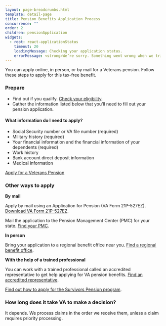 ```yaml
---
layout: page-breadcrumbs.html
template: detail-page
title: Pension Benefits Application Process
concurrence: ""
order: 2
children: pensionApplication
widgets:
  - root: react-applicationStatus
    timeout: 20
    loadingMessage: Checking your application status.
    errorMessage: <strong>We’re sorry. Something went wrong when we tried to load your saved application.</strong><br/>Please try refreshing your browser in a few minutes.
---
```


<div class="va-introtext">

You can apply online, in person, or by mail for a Veterans pension. Follow these steps to apply for this tax-free benefit.

</div>

### Prepare

- Find out if you qualify. [Check your eligibility](/pension/eligibility/).
- Gather the information listed below that you’ll need to fill out your pension application.

<div class="feature">

#### What information do I need to apply?

- Social Security number or VA file number (required)
- Military history (required)
- Your financial information and the financial information of your dependents (required)
- Work history
- Bank account direct deposit information
- Medical information

</div>

<div id="react-applicationStatus">
  <a class="usa-button-primary va-button-primary" href="/pension/application/527EZ">Apply for a Veterans Pension</a>
</div>

### Other ways to apply

**By mail**

Apply by mail using an Application for Pension (VA Form 21P-527EZ). [Download VA Form 21P-527EZ](https://www.vba.va.gov/pubs/forms/VBA-21P-527EZ-ARE.pdf).

Mail the application to the Pension Management Center (PMC) for your state. [Find your PMC](/pension/pension-management-center/).

**In person**

Bring your application to a regional benefit office near you. [Find a regional benefit office](/facilities/).

**With the help of a trained professional**

You can work with a trained professional called an accredited representative to get help applying for VA pension benefits. [Find an accredited representative](/disability-benefits/apply/help/).


[Find out how to apply for the Survivors Pension program](/pension/survivors-pension/).

### How long does it take VA to make a decision?

It depends. We process claims in the order we receive them, unless a claim requires priority processing.
